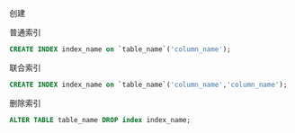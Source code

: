 创建

普通索引
```sql
CREATE INDEX index_name on `table_name`('column_name');
```

联合索引
```sql
CREATE INDEX index_name on `table_name`('column_name','column_name');
```

删除索引
```sql
ALTER TABLE table_name DROP index index_name;
```